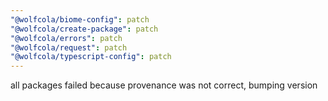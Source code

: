 ```yaml
---
"@wolfcola/biome-config": patch
"@wolfcola/create-package": patch
"@wolfcola/errors": patch
"@wolfcola/request": patch
"@wolfcola/typescript-config": patch
---
```


all packages failed because provenance was not correct, bumping version
